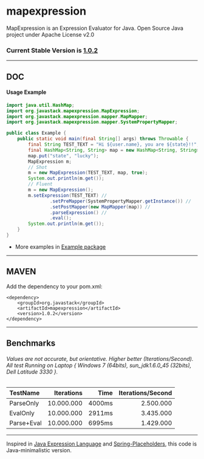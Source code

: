 # mapexpression

MapExpression is an Expression Evaluator for Java. Open Source Java project under Apache License v2.0

### Current Stable Version is [1.0.2](https://search.maven.org/#search|ga|1|g%3Aorg.javastack%20a%3Amapexpression)

---

## DOC

#### Usage Example

```java
import java.util.HashMap;
import org.javastack.mapexpression.MapExpression;
import org.javastack.mapexpression.mapper.MapMapper;
import org.javastack.mapexpression.mapper.SystemPropertyMapper;

public class Example {
	public static void main(final String[] args) throws Throwable {
		final String TEST_TEXT = "Hi ${user.name}, you are ${state}!!";
		final HashMap<String, String> map = new HashMap<String, String>();
		map.put("state", "lucky");
		MapExpression m;
		// Shot
		m = new MapExpression(TEST_TEXT, map, true);
		System.out.println(m.get());
		// Fluent
		m = new MapExpression();
		m.setExpression(TEST_TEXT) //
				.setPreMapper(SystemPropertyMapper.getInstance()) //
				.setPostMapper(new MapMapper(map)) //
				.parseExpression() //
				.eval();
		System.out.println(m.get());
	}
}
```

* More examples in [Example package](https://github.com/ggrandes/mapexpression/tree/master/src/main/java/org/javastack/mapexpression/example/)

---

## MAVEN

Add the dependency to your pom.xml:

    <dependency>
        <groupId>org.javastack</groupId>
        <artifactId>mapexpression</artifactId>
        <version>1.0.2</version>
    </dependency>

---

## Benchmarks

###### Values are not accurate, but orientative. Higher better (Iterations/Second). All test Running on Laptop { Windows 7 (64bits), sun_jdk1.6.0_45 (32bits), Dell Latitude 3330 }.

TestName | Iterations | Time | Iterations/Second
:--- | ---: | ---: | ---:
ParseOnly | 10.000.000 | 4000ms | 2.500.000
EvalOnly | 10.000.000 | 2911ms | 3.435.000
Parse+Eval | 10.000.000 | 6995ms | 1.429.000


---
Inspired in [Java Expression Language](http://docs.oracle.com/javaee/1.4/tutorial/doc/JSPIntro7.html) and [Spring-Placeholders](http://docs.spring.io/spring/docs/4.0.4.RELEASE/javadoc-api/org/springframework/beans/factory/config/PlaceholderConfigurerSupport.html), this code is Java-minimalistic version.
